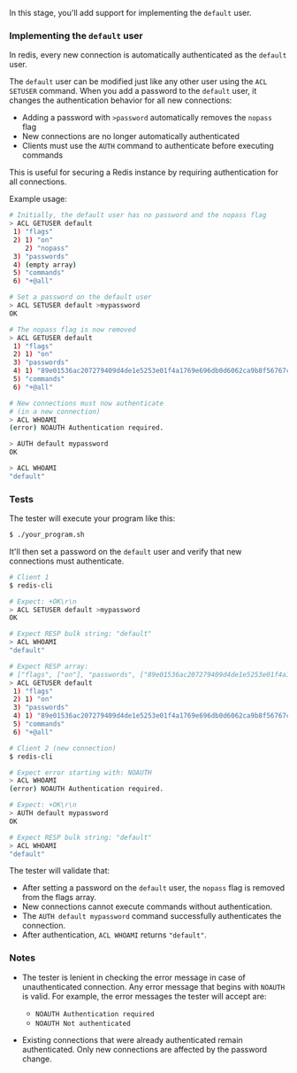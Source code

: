 In this stage, you'll add support for implementing the `default` user.

### Implementing the `default` user

In redis, every new connection is automatically authenticated as the `default` user.

The `default` user can be modified just like any other user using the `ACL SETUSER` command. When you add a password to the `default` user, it changes the authentication behavior for all new connections:

- Adding a password with `>password` automatically removes the `nopass` flag
- New connections are no longer automatically authenticated
- Clients must use the `AUTH` command to authenticate before executing commands

This is useful for securing a Redis instance by requiring authentication for all connections.

Example usage:

```bash
# Initially, the default user has no password and the nopass flag
> ACL GETUSER default
 1) "flags"
 2) 1) "on"
    2) "nopass"
 3) "passwords"
 4) (empty array)
 5) "commands"
 6) "+@all"

# Set a password on the default user
> ACL SETUSER default >mypassword
OK

# The nopass flag is now removed
> ACL GETUSER default
 1) "flags"
 2) 1) "on"
 3) "passwords"
 4) 1) "89e01536ac207279409d4de1e5253e01f4a1769e696db0d6062ca9b8f56767c8"
 5) "commands"
 6) "+@all"

# New connections must now authenticate
# (in a new connection)
> ACL WHOAMI
(error) NOAUTH Authentication required.

> AUTH default mypassword
OK

> ACL WHOAMI
"default"

```

### Tests

The tester will execute your program like this:

```bash
$ ./your_program.sh
```

It'll then set a password on the `default` user and verify that new connections must authenticate.

```bash
# Client 1
$ redis-cli

# Expect: +OK\r\n
> ACL SETUSER default >mypassword
OK

# Expect RESP bulk string: "default"
> ACL WHOAMI
"default"

# Expect RESP array:
# ["flags", ["on"], "passwords", ["89e01536ac207279409d4de1e5253e01f4a1769e696db0d6062ca9b8f56767c8"], "commands", "+@all"]
> ACL GETUSER default
 1) "flags"
 2) 1) "on"
 3) "passwords"
 4) 1) "89e01536ac207279409d4de1e5253e01f4a1769e696db0d6062ca9b8f56767c8"
 5) "commands"
 6) "+@all"

# Client 2 (new connection)
$ redis-cli

# Expect error starting with: NOAUTH
> ACL WHOAMI
(error) NOAUTH Authentication required.

# Expect: +OK\r\n
> AUTH default mypassword
OK

# Expect RESP bulk string: "default"
> ACL WHOAMI
"default"
```

The tester will validate that:
- After setting a password on the `default` user, the `nopass` flag is removed from the flags array.
- New connections cannot execute commands without authentication.
- The `AUTH default mypassword` command successfully authenticates the connection.
- After authentication, `ACL WHOAMI` returns `"default"`.

### Notes

- The tester is lenient in checking the error message in case of unauthenticated connection. Any error message that begins with `NOAUTH` is valid. For example, the error messages the tester will accept are:
    - `NOAUTH Authentication required`
    - `NOAUTH Not authenticated`

- Existing connections that were already authenticated remain authenticated. Only new connections are affected by the password change.